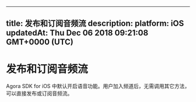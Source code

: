 
---
title: 发布和订阅音频流
description: 
platform: iOS
updatedAt: Thu Dec 06 2018 09:21:08 GMT+0000 (UTC)
---
# 发布和订阅音频流
Agora SDK for iOS 中默认开启语音功能。用户加入频道后，无需调用其它方法，可以直接发布或订阅音频流。
